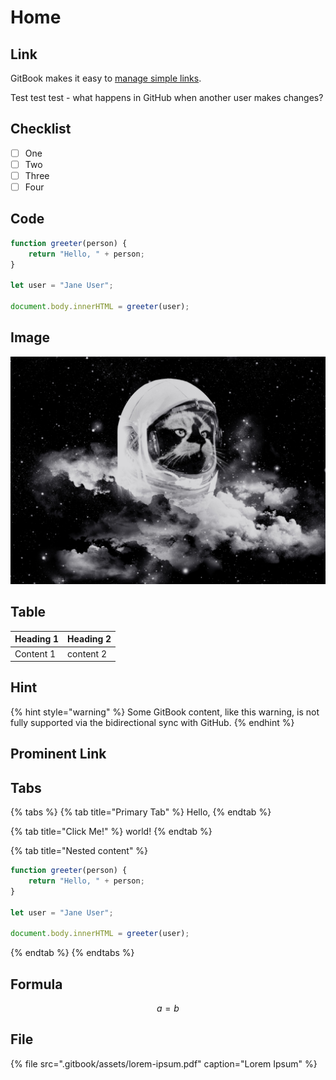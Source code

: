 # Home

## Link

GitBook makes it easy to [manage simple links](lunaui/internationalization/).

Test test test - what happens in GitHub when another user makes changes?

## Checklist

* [ ] One
* [ ] Two
* [ ] Three
* [ ] Four

## Code

```javascript
function greeter(person) {
    return "Hello, " + person;
}

let user = "Jane User";

document.body.innerHTML = greeter(user);
```

## Image

![In space, no one can hear you meow.](.gitbook/assets/image.png)

## Table

| Heading 1 | Heading 2 |
| :--- | :--- |
| Content 1 | content 2 |

## Hint

{% hint style="warning" %}
Some GitBook content, like this warning, is not fully supported via the bidirectional sync with GitHub.
{% endhint %}

## Prominent Link

## Tabs

{% tabs %}
{% tab title="Primary Tab" %}
Hello,
{% endtab %}

{% tab title="Click Me!" %}
world!
{% endtab %}

{% tab title="Nested content" %}
```javascript
function greeter(person) {
    return "Hello, " + person;
}

let user = "Jane User";

document.body.innerHTML = greeter(user);
```
{% endtab %}
{% endtabs %}

## Formula

$$
a = b
$$

## File

{% file src=".gitbook/assets/lorem-ipsum.pdf" caption="Lorem Ipsum" %}

